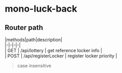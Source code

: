 # mono-luck-back

## Router path

|methods|path|description|  
|-|-|-|-|  
| GET | /api/lottery | get reference locker info |  
| POST | /api/registerLocker | register locker priority |  

> case insensitive
